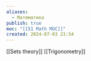 ```yaml
---
aliases:
  - Математика
publish: true
moc: "[[51 Math MOC]]"
created: 2024-07-03 21:54
---
```


[[Sets theory]]
[[Trigonometry]]